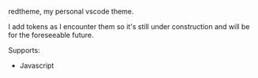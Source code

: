 redtheme, my personal vscode theme.

I add tokens as I encounter them so it's still under construction and will be for the foreseeable future.

Supports:

- Javascript
